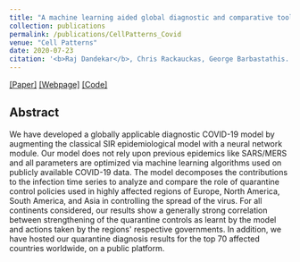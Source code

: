 ```yaml
---
title: "A machine learning aided global diagnostic and comparative tool to assess effect of quarantine control in Covid-19 spread"
collection: publications
permalink: /publications/CellPatterns_Covid
venue: "Cell Patterns"
date: 2020-07-23
citation: '<b>Raj Dandekar</b>, Chris Rackauckas, George Barbastathis. <i>Cell Patterns 2020.</i>'
---
```


[[Paper]](https://RajDandekar.github.io/files/CellPatterns_Covid.pdf) [[Webpage]](https://covid19ml.org/) [[Code]](https://github.com/RajDandekar/MIT-Global-COVID-Modelling-Project-1) 


## Abstract
We have developed a globally applicable diagnostic COVID-19 model by augmenting the classical SIR epidemiological model with a neural network module. Our model does not rely upon previous epidemics like SARS/MERS and all parameters are optimized via machine learning algorithms used on publicly available COVID-19 data. The model decomposes the contributions to the infection time series to analyze and compare the role of quarantine control policies used in highly affected regions of Europe, North America, South America, and Asia in controlling the spread of the virus. For all continents considered, our results show a generally strong correlation between strengthening of the quarantine controls as learnt by the model and actions taken by the regions' respective governments. In addition, we have hosted our quarantine diagnosis results for the top 70 affected countries worldwide, on a public platform.
